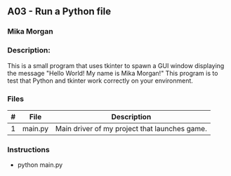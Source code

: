 ## A03 - Run a Python file
### Mika Morgan
### Description:

This is a small program that uses tkinter to spawn a GUI window displaying the message
"Hello World! My name is Mika Morgan!" This program is to test that Python and tkinter
work correctly on your environment.

### Files

|   #   | File            | Description                                        |
| :---: | --------------- | -------------------------------------------------- |
|   1   | main.py         | Main driver of my project that launches game.      |


### Instructions

- python main.py